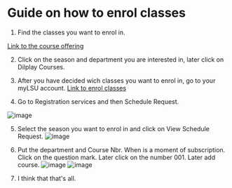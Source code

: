 # Guide on how to enrol classes

1. Find the classes you want to enrol in.

[Link to the course offering](https://appl101.lsu.edu/booklet2.nsf/mainframeset)

2. Click on the season and department you are interested in, later click on Dilplay Courses.

3. After you have decided wich classes you want to enrol in, go to your myLSU account.
[Link to enrol classes](https://mylsu.apps.lsu.edu/LSU/Welcome)

4. Go to Registration services and then Schedule Request.

![image](https://github.com/user-attachments/assets/24b7ccc7-552c-4cf2-856b-0f459c546aae)

5. Select the season you want to enrol in and click on View Schedule Request.
![image](https://github.com/user-attachments/assets/a0a5ad9f-bff1-48d3-9b2d-5b4f121767d4)

6. Put the department and Course Nbr. When is a moment of subscription. Click on the question mark. Later click on the number 001. Later add course.
![image](https://github.com/user-attachments/assets/f2d861cc-171e-42a8-8ead-bb762cdfcc95)
![image](https://github.com/user-attachments/assets/78ff00d3-786e-4147-ba07-a726ff7f99ec)


7. I think that that's all.
